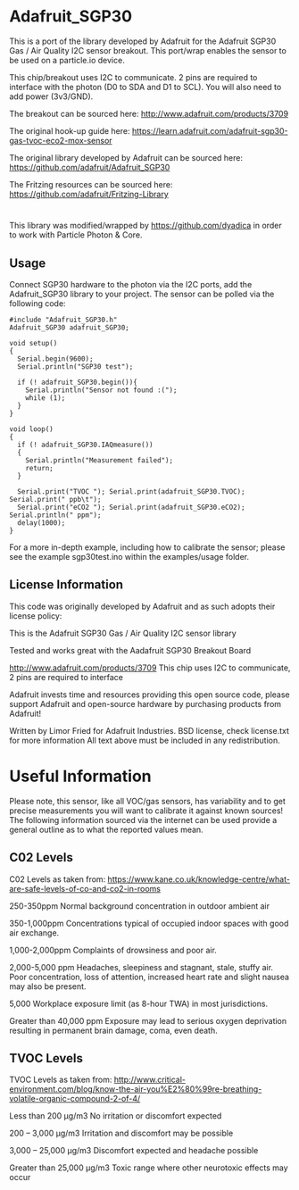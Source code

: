 # Adafruit_SGP30

This is a port of the library developed by Adafruit for the Adafruit SGP30 Gas / Air Quality I2C sensor breakout. This port/wrap enables the sensor to be used on a particle.io device.

This chip/breakout uses I2C to communicate. 2 pins are required to interface with the photon (D0 to SDA and D1 to SCL). You will also need to add power (3v3/GND).

The breakout can be sourced here: http://www.adafruit.com/products/3709

The original hook-up guide here: https://learn.adafruit.com/adafruit-sgp30-gas-tvoc-eco2-mox-sensor

The original library developed by Adafruit can be sourced here: https://github.com/adafruit/Adafruit_SGP30

The Fritzing resources can be sourced here: https://github.com/adafruit/Fritzing-Library

#

This library was modified/wrapped by https://github.com/dyadica in order to work with Particle Photon & Core.

## Usage

Connect SGP30 hardware to the photon via the I2C ports, add the Adafruit_SGP30 library to your project. The sensor can be polled via the following code:

```
#include "Adafruit_SGP30.h"
Adafruit_SGP30 adafruit_SGP30;

void setup()
{
  Serial.begin(9600);
  Serial.println("SGP30 test");

  if (! adafruit_SGP30.begin()){
    Serial.println("Sensor not found :(");
    while (1);
  }
}

void loop()
{
  if (! adafruit_SGP30.IAQmeasure())
  {
    Serial.println("Measurement failed");
    return;
  }

  Serial.print("TVOC "); Serial.print(adafruit_SGP30.TVOC); Serial.print(" ppb\t");
  Serial.print("eCO2 "); Serial.print(adafruit_SGP30.eCO2); Serial.println(" ppm");
  delay(1000);
}

```
For a more in-depth example, including how to calibrate the sensor; please see the example sgp30test.ino within the examples/usage folder.

## License Information

This code was originally developed by Adafruit and as such adopts their license policy:

This is the Adafruit SGP30 Gas / Air Quality I2C sensor library

Tested and works great with the Aadafruit SGP30 Breakout Board

http://www.adafruit.com/products/3709
This chip uses I2C to communicate, 2 pins are required to interface

Adafruit invests time and resources providing this open source code, please support Adafruit and open-source hardware by purchasing products from Adafruit!

Written by Limor Fried for Adafruit Industries.
BSD license, check license.txt for more information All text above must be included in any redistribution.

# Useful Information

Please note, this sensor, like all VOC/gas sensors, has variability and to get precise measurements you will want to calibrate it against known sources! The following information sourced via the internet can be used provide a general outline as to what the reported values mean.

## C02 Levels

C02 Levels as taken from: https://www.kane.co.uk/knowledge-centre/what-are-safe-levels-of-co-and-co2-in-rooms

250-350ppm	Normal background concentration in outdoor ambient air

350-1,000ppm	Concentrations typical of occupied indoor spaces with good air exchange.

1,000-2,000ppm	Complaints of drowsiness and poor air.

2,000-5,000 ppm	Headaches, sleepiness and stagnant, stale, stuffy air. Poor concentration, loss of attention, increased heart rate and slight nausea may also be present.

5,000	Workplace exposure limit (as 8-hour TWA) in most jurisdictions.

Greater than 40,000 ppm	Exposure may lead to serious oxygen deprivation resulting in permanent brain damage, coma, even death.

## TVOC Levels

TVOC Levels as taken from: http://www.critical-environment.com/blog/know-the-air-you%E2%80%99re-breathing-volatile-organic-compound-2-of-4/

Less than 200 µg/m3	No irritation or discomfort expected

200 – 3,000 µg/m3	Irritation and discomfort may be possible

3,000 – 25,000 µg/m3	Discomfort expected and headache possible

Greater than 25,000 µg/m3	Toxic range where other neurotoxic effects may occur

